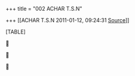 +++
title = "002 ACHAR T.S.N"

+++
[[ACHAR T.S.N	2011-01-12, 09:24:31 [Source](https://groups.google.com/g/bvparishat/c/9097V9ij0ts)]]



[TABLE]







